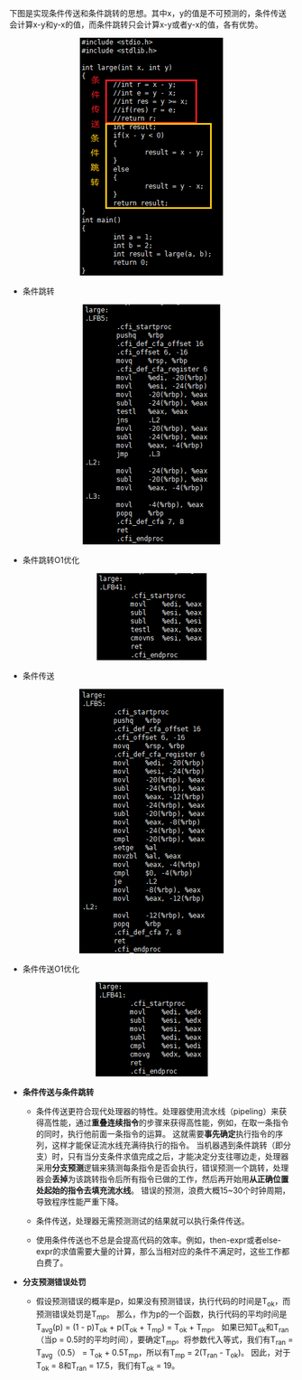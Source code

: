 下图是实现条件传送和条件跳转的思想。其中x，y的值是不可预测的，条件传送会计算x-y和y-x的值，而条件跳转只会计算x-y或者y-x的值，各有优势。

<div align="center">

![20201209](/images/20201209.png)

</div>

- 条件跳转

<div align="center">

![jump](/images/jump.png)

</div>

- 条件跳转O1优化

<div align="center">

![jumpO1](/images/jumpO1.png)

</div>

- 条件传送

<div align="center">

![comve](/images/cmove.png)

</div>

- 条件传送O1优化

<div align="center">

![comveO1](/images/cmoveO1.png)

</div>

- **条件传送与条件跳转**

	- 条件传送更符合现代处理器的特性。处理器使用流水线（pipeling）来获得高性能，通过**重叠连续指令**的步骤来获得高性能，例如，在取一条指令的同时，执行他前面一条指令的运算。
	这就需要**事先确定**执行指令的序列，这样才能保证流水线充满待执行的指令。
	当机器遇到条件跳转（即分支）时，只有当分支条件求值完成之后，才能决定分支往哪边走，处理器采用**分支预测**逻辑来猜测每条指令是否会执行，错误预测一个跳转，处理器会**丢掉**为该跳转指令后所有指令已做的工作，然后再开始用**从正确位置处起始的指令去填充流水线**。
	错误的预测，浪费大概15~30个时钟周期，导致程序性能严重下降。
	
	- 条件传送，处理器无需预测测试的结果就可以执行条件传送。
	
	- 使用条件传送也不总是会提高代码的效率。例如，then-expr或者else-expr的求值需要大量的计算，那么当相对应的条件不满足时，这些工作都白费了。

- **分支预测错误处罚**

	- 假设预测错误的概率是p，如果没有预测错误，执行代码的时间是T<sub>ok</sub>，而预测错误处罚是T<sub>mp</sub>。
	那么，作为p的一个函数，执行代码的平均时间是T<sub>avg</sub>(p) = (1 - p)T<sub>ok</sub> + p(T<sub>ok</sub> + T<sub>mp</sub>) = T<sub>ok</sub> + T<sub>mp</sub>。
	如果已知T<sub>ok</sub>和T<sub>ran</sub>（当p = 0.5时的平均时间），要确定T<sub>mp</sub>。将参数代入等式，我们有T<sub>ran</sub> = T<sub>avg</sub>（0.5） = T<sub>ok</sub> + 0.5T<sub>mp</sub>，所以有T<sub>mp</sub> = 2(T<sub>ran</sub> - T<sub>ok</sub>)。
	因此，对于T<sub>ok</sub> = 8和T<sub>ran</sub> = 17.5，我们有T<sub>ok</sub> = 19。
